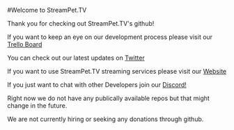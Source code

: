 #Welcome to StreamPet.TV

Thank you for checking out StreamPet.TV's github! 

If you want to keep an eye on our development process please visit our [Trello Board](https://trello.com/b/BjObujqZ/stream-pet-workspace)

You can check out our latest updates on [Twitter](https://twitter.com/streampettv)

If you want to use StreamPet.TV streaming services please visit our [Website](https://streampet.tv)

If you just want to chat with other Developers join our [Discord!](https://discord.gg/vSh9UyDK4S)

Right now we do not have any publically available repos but that might change in the future.

We are not currently hiring or seeking any donations through github.


